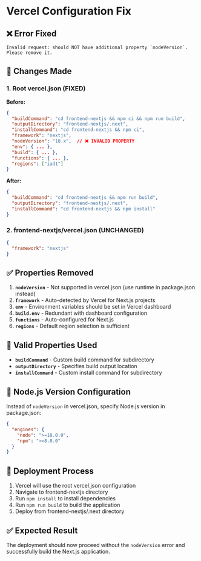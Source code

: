# Vercel Configuration Fix

## ❌ Error Fixed
```
Invalid request: should NOT have additional property `nodeVersion`. Please remove it.
```

## 🔧 Changes Made

### 1. Root vercel.json (FIXED)
**Before:**
```json
{
  "buildCommand": "cd frontend-nextjs && npm ci && npm run build",
  "outputDirectory": "frontend-nextjs/.next",
  "installCommand": "cd frontend-nextjs && npm ci",
  "framework": "nextjs",
  "nodeVersion": "18.x",  // ❌ INVALID PROPERTY
  "env": { ... },
  "build": { ... },
  "functions": { ... },
  "regions": ["iad1"]
}
```

**After:**
```json
{
  "buildCommand": "cd frontend-nextjs && npm run build",
  "outputDirectory": "frontend-nextjs/.next", 
  "installCommand": "cd frontend-nextjs && npm install"
}
```

### 2. frontend-nextjs/vercel.json (UNCHANGED)
```json
{
  "framework": "nextjs"
}
```

## ✅ Properties Removed

1. **`nodeVersion`** - Not supported in vercel.json (use runtime in package.json instead)
2. **`framework`** - Auto-detected by Vercel for Next.js projects
3. **`env`** - Environment variables should be set in Vercel dashboard
4. **`build.env`** - Redundant with dashboard configuration
5. **`functions`** - Auto-configured for Next.js
6. **`regions`** - Default region selection is sufficient

## 🎯 Valid Properties Used

- **`buildCommand`** - Custom build command for subdirectory
- **`outputDirectory`** - Specifies build output location
- **`installCommand`** - Custom install command for subdirectory

## 📝 Node.js Version Configuration

Instead of `nodeVersion` in vercel.json, specify Node.js version in package.json:

```json
{
  "engines": {
    "node": ">=18.0.0",
    "npm": ">=8.0.0"
  }
}
```

## 🚀 Deployment Process

1. Vercel will use the root vercel.json configuration
2. Navigate to frontend-nextjs directory
3. Run `npm install` to install dependencies
4. Run `npm run build` to build the application
5. Deploy from frontend-nextjs/.next directory

## ✅ Expected Result

The deployment should now proceed without the `nodeVersion` error and successfully build the Next.js application.
